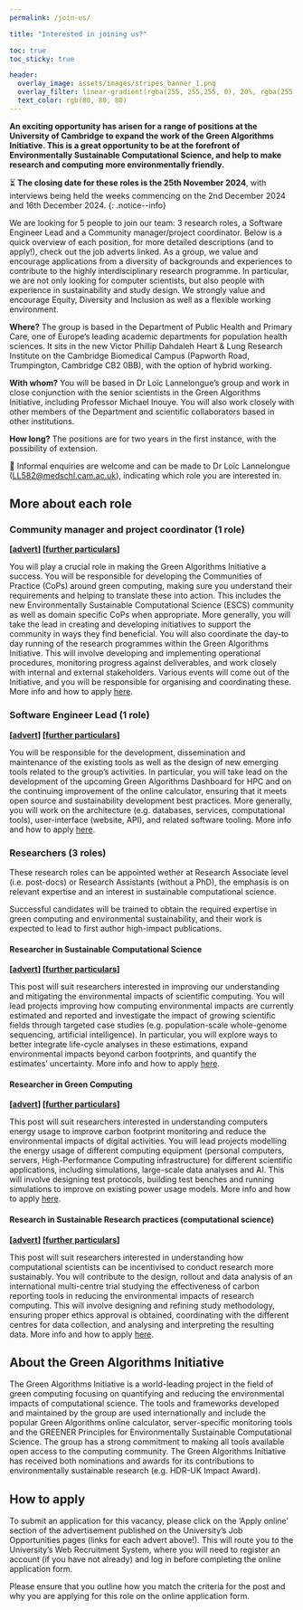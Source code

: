 ```yaml
---
permalink: /join-us/

title: "Interested in joining us?"

toc: true
toc_sticky: true

header:
  overlay_image: assets/images/stripes_banner_1.png
  overlay_filter: linear-gradient(rgba(255, 255,255, 0), 20%, rgba(255, 255, 255, 1))
  text_color: rgb(80, 80, 80)
---
```


__An exciting opportunity has arisen for a range of positions at the University of Cambridge to expand the work of the Green Algorithms Initiative. This is a great opportunity to be at the forefront of Environmentally Sustainable Computational Science, and help to make research and computing more environmentally friendly.__

:hourglass_flowing_sand: __The closing date for these roles is the 25th November 2024__, with interviews being held the weeks commencing on the 2nd December 2024 and 16th December 2024.
{: .notice--info}

We are looking for 5 people to join our team: 3 research roles, a Software Engineer Lead and a Community manager/project coordinator. Below is a quick overview of each position, for more detailed descriptions (and to apply!), check out the job adverts linked.
As a group, we value and encourage applications from a diversity of backgrounds and experiences to contribute to the highly interdisciplinary research programme. In particular, we are not only looking for computer scientists, but also people with experience in sustainability and study design. We strongly value and encourage Equity, Diversity and Inclusion as well as a flexible working environment.

__Where?__ The group is based in the Department of Public Health and Primary Care, one of Europe’s leading academic departments for population health sciences. It sits in the new Victor Phillip Dahdaleh Heart & Lung Research Institute on the Cambridge Biomedical Campus (Papworth Road, Trumpington, Cambridge CB2 0BB), with the option of hybrid working.

__With whom?__ You will be based in Dr Loïc Lannelongue’s group and work in close conjunction with the senior scientists in the Green Algorithms Initiative, including Professor Michael Inouye. You will also work closely with other members of the Department and scientific collaborators based in other institutions.

__How long?__ The positions are for two years in the first instance, with the possibility of extension.

:email: Informal enquiries are welcome and can be made to Dr Loïc Lannelongue (LL582@medschl.cam.ac.uk), indicating which role you are interested in.

## More about each role

### Community manager and project coordinator (1 role)

__[[advert](https://www.jobs.cam.ac.uk/job/49100/)] [[further particulars](https://www.jobs.cam.ac.uk/job/49100/file/FP_Community_Manager_and_Project_Coordinator.pdf)]__

You will play a crucial role in making the Green Algorithms Initiative a success. You will be responsible for developing the Communities of Practice (CoPs) around green computing, making sure you understand their requirements and helping to translate these into action. This includes the new Environmentally Sustainable Computational Science (ESCS) community as well as domain specific CoPs when appropriate. More generally, you will take the lead in creating and developing initiatives to support the community in ways they find beneficial. You will also coordinate the day-to day running of the research programmes within the Green Algorithms Initiative. This will involve developing and implementing operational procedures, monitoring progress against deliverables, and work closely with internal and external stakeholders. Various events will come out of the Initiative, and you will be responsible for organising and coordinating these. More info and how to apply [here](https://www.jobs.cam.ac.uk/job/49100/).

### Software Engineer Lead (1 role)

__[[advert](https://www.jobs.cam.ac.uk/job/49110/)] [[further particulars](https://www.jobs.cam.ac.uk/job/49110/file/Further+Particulars+%28RH43986%29.pdf.pdf)]__

You will be responsible for the development, dissemination and maintenance of the existing tools as well as the design of new emerging tools related to the group’s activities. In particular, you will take lead on the development of the upcoming Green Algorithms Dashboard for HPC and on the continuing improvement of the online calculator, ensuring that it meets open source and sustainability development best practices. More generally, you will work on the architecture (e.g. databases, services, computational tools), user-interface (website, API), and related software tooling. More info and how to apply [here](https://www.jobs.cam.ac.uk/job/49110/).

### Researchers (3 roles)
These research roles can be appointed wether at Research Associate level (i.e. post-docs) or Research Assistants (without a PhD), the emphasis is on relevant expertise and an interest in sustainable computational science.

Successful candidates will be trained to obtain the required expertise in green computing and environmental sustainability, and their work is expected to lead to first author high-impact publications.

#### Researcher in Sustainable Computational Science

__[[advert](https://www.jobs.cam.ac.uk/job/49106/)] [[further particulars](https://www.jobs.cam.ac.uk/job/49106/file/FP_Researcher_Sustainable_Computational_Science.pdf)]__

This post will suit researchers interested in improving our understanding and mitigating the environmental impacts of scientific computing. You will lead projects improving how computing environmental impacts are currently estimated and reported and investigate the impact of growing scientific fields through targeted case studies (e.g. population-scale whole-genome sequencing, artificial intelligence). In particular, you will explore ways to better integrate life-cycle analyses in these estimations, expand environmental impacts beyond carbon footprints, and quantify the estimates’ uncertainty. More info and how to apply [here](https://www.jobs.cam.ac.uk/job/49106/).

#### Researcher in Green Computing

__[[advert](https://www.jobs.cam.ac.uk/job/49117/)] [[further particulars](https://www.jobs.cam.ac.uk/job/49117/file/Further+Particulars+%28RH43993%29.pdf)]__

This post will suit researchers interested in understanding computers energy usage to improve carbon footprint monitoring and reduce the environmental impacts of digital activities. You will lead projects modelling the energy usage of different computing equipment (personal computers, servers, High-Performance Computing infrastructure) for different scientific applications, including simulations, large-scale data analyses and AI. This will involve designing test protocols, building test benches and running simulations to improve on existing power usage models. More info and how to apply [here](https://www.jobs.cam.ac.uk/job/49117/).

#### Research in Sustainable Research practices (computational science)

__[[advert](https://www.jobs.cam.ac.uk/job/49119/)] [[further particulars](https://www.jobs.cam.ac.uk/job/49119/file/Further+Particulars+%28RH43995%29.pdf)]__

This post will suit researchers interested in understanding how computational scientists can be incentivised to conduct research more sustainably. You will contribute to the design, rollout and data analysis of an international multi-centre trial studying the effectiveness of carbon reporting tools in reducing the environmental impacts of research computing. This will involve designing and refining study methodology, ensuring proper ethics approval is obtained, coordinating with the different centres for data collection, and analysing and interpreting the resulting data. More info and how to apply [here](https://www.jobs.cam.ac.uk/job/49119/).

## About the Green Algorithms Initiative
The Green Algorithms Initiative is a world-leading project in the field of green computing focusing on quantifying and reducing the environmental impacts of computational science. The tools and frameworks developed and maintained by the group are used internationally and include the popular Green Algorithms online calculator, server-specific monitoring tools and the GREENER Principles for Environmentally Sustainable Computational Science. The group has a strong commitment to making all tools available open access to the computing community. The Green Algorithms Initiative has received both nominations and awards for its contributions to environmentally sustainable research (e.g. HDR-UK Impact Award).

## How to apply
To submit an application for this vacancy, please click on the ‘Apply online’ section of the advertisement published on the University’s Job Opportunities pages (links for each advert above!). This will route you to the University’s Web Recruitment System, where you will need to register an account (if you have not already) and log in before completing the online application form.

Please ensure that you outline how you match the criteria for the post and why you are applying for this role on the online application form.
